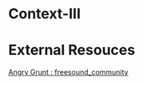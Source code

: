 # Context-III



# External Resouces
[Angry Grunt : freesound_community](https://pixabay.com/sound-effects/angry-grunt-103204/)
